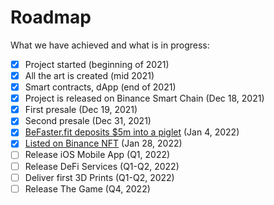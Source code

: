 # Roadmap

What we have achieved and what is in progress:

* [x] Project started (beginning of 2021)
* [x] All the art is created (mid 2021)
* [x] Smart contracts, dApp (end of 2021)
* [x] Project is released on Binance Smart Chain (Dec 18, 2021)
* [x] First presale (Dec 19, 2021)
* [x] Second presale (Dec 31, 2021)
* [x] [BeFaster.fit deposits $5m into a piglet](https://pigletz.com/news/over-6-million-worth-of-cryptocurrency-deposited-into-an-nft-piggy-bank) (Jan 4, 2022)
* [x] [Listed on Binance NFT](https://pigletz.com/news/pigletz-com-nft-piggy-bank-now-live-on-binance-nft) (Jan 28, 2022)
* [ ] Release iOS Mobile App (Q1, 2022)
* [ ] Release DeFi Services (Q1-Q2, 2022)
* [ ] Deliver first 3D Prints (Q1-Q2, 2022)
* [ ] Release The Game (Q4, 2022)
